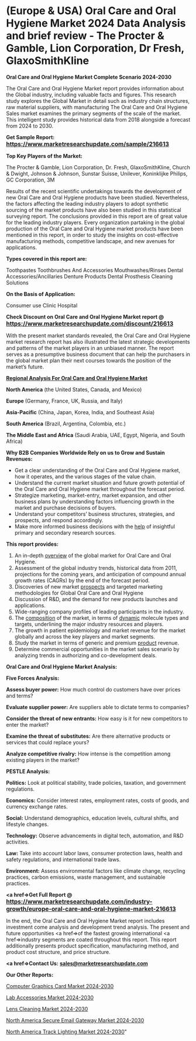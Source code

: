 # (Europe & USA) Oral Care and Oral Hygiene Market 2024 Data Analysis and brief review - The Procter & Gamble, Lion Corporation, Dr Fresh, GlaxoSmithKline

<strong>Oral Care and Oral Hygiene Market Complete Scenario 2024-2030</strong>

The Oral Care and Oral Hygiene Market report provides information about the Global industry, including valuable facts and figures. This research study explores the Global Market in detail such as industry chain structures, raw material suppliers, with manufacturing The Oral Care and Oral Hygiene Sales market examines the primary segments of the scale of the market. This intelligent study provides historical data from 2018 alongside a forecast from 2024 to 2030.

<strong>Get Sample Report: <a href=https://www.marketresearchupdate.com/sample/216613><font size=3 color=#0000ff>https://www.marketresearchupdate.com/sample/216613</font></a></strong>

<strong>Top Key Players of the Market:</strong>

The Procter & Gamble, Lion Corporation, Dr. Fresh, GlaxoSmithKline, Church & Dwight, Johnson & Johnson, Sunstar Suisse, Unilever, Koninklijke Philips, GC Corporation, 3M

Results of the recent scientific undertakings towards the development of new Oral Care and Oral Hygiene products have been studied. Nevertheless, the factors affecting the leading industry players to adopt synthetic sourcing of the market products have also been studied in this statistical surveying report. The conclusions provided in this report are of great value for the leading industry players. Every organization partaking in the global production of the Oral Care and Oral Hygiene market products have been mentioned in this report, in order to study the insights on cost-effective manufacturing methods, competitive landscape, and new avenues for applications.

<strong>Types covered in this report are: </strong>

Toothpastes
Toothbrushes And Accessories
Mouthwashes/Rinses
Dental Accessories/Ancillaries
Denture Products
Dental Prosthesis Cleaning Solutions

<strong>On the Basis of Application:</strong>

Consumer use
Clinic
Hospital

<strong>Check Discount on Oral Care and Oral Hygiene Market report @ <a href=https://www.marketresearchupdate.com/discount/216613><font size=3 color=#0000ff>https://www.marketresearchupdate.com/discount/216613</font></a></strong>

With the present market standards revealed, the Oral Care and Oral Hygiene market research report has also illustrated the latest strategic developments and patterns of the market players in an unbiased manner. The report serves as a presumptive business document that can help the purchasers in the global market plan their next courses towards the position of the market’s future.

<strong><u><b>Regional Analysis For Oral Care and Oral Hygiene Market</b></u></strong>

<strong><b>North America</b></strong> (the United States, Canada, and Mexico)

<strong><b>Europe </b></strong>(Germany, France, UK, Russia, and Italy)

<strong><b>Asia-Pacific</b></strong> (China, Japan, Korea, India, and Southeast Asia)

<strong><b>South America</b></strong> (Brazil, Argentina, Colombia, etc.)

<strong><b>The Middle East and Africa</b></strong> (Saudi Arabia, UAE, Egypt, Nigeria, and South Africa)

<strong>Why B2B Companies Worldwide Rely on us to Grow and Sustain Revenues:</strong>
<ul>
  <li>Get a clear understanding of the Oral Care and Oral Hygiene market, how it operates, and the various stages of the value chain.</li>
  <li>Understand the current market situation and future growth potential of the Oral Care and Oral Hygiene market throughout the forecast period.</li>
  <li>Strategize marketing, market-entry, market expansion, and other business plans by understanding factors influencing growth in the market and purchase decisions of buyers.</li>
  <li>Understand your competitors’ business structures, strategies, and prospects, and respond accordingly.</li>
  <li>Make more informed business decisions with the <a href=ASDF991299>help</a> of insightful primary and secondary research sources.</li>
</ul>
<strong>This report provides:</strong>
<ol>
  <li>An in-depth <a href=>overview</a> of the global market for Oral Care and Oral Hygiene.</li>
  <li>Assessment of the global industry trends, historical data from 2011, projections for the coming years, and anticipation of compound annual growth rates (CAGRs) by the end of the forecast period.</li>
  <li>Discoveries of new market <a href=>prospects</a> and targeted marketing methodologies for Global Oral Care and Oral Hygiene</li>
  <li>Discussion of R&amp;D, and the demand for new products launches and applications.</li>
  <li>Wide-ranging company profiles of leading participants in the industry.</li>
  <li>The <a href=ASDF881288>composition</a> of the market, in terms of <a href=>dynamic</a> molecule types and targets, underlining the major industry resources and players.</li>
  <li>The growth in patient epidemiology and market revenue for the market globally and across the key players and market segments.</li>
  <li>Study the market in terms of generic and premium <a href=>product</a> revenue.</li>
  <li>Determine commercial opportunities in the market sales scenario by analyzing trends in authorizing and co-development deals.</li>
</ol>

<strong>Oral Care and Oral Hygiene Market Analysis:</strong>

<strong>Five Forces Analysis:</strong>

<strong>Assess buyer power:</strong> How much control do customers have over prices and terms?

<strong>Evaluate supplier power:</strong> Are suppliers able to dictate terms to companies?

<strong>Consider the threat of new entrants:</strong> How easy is it for new competitors to enter the market?

<strong>Examine the threat of substitutes:</strong> Are there alternative products or services that could replace yours?

<strong>Analyze competitive rivalry:</strong> How intense is the competition among existing players in the market?

<strong>PESTLE Analysis:</strong>

<strong>Politics:</strong> Look at political stability, trade policies, taxation, and government regulations.

<strong>Economics:</strong> Consider interest rates, employment rates, costs of goods, and currency exchange rates.

<strong>Social:</strong> Understand demographics, education levels, cultural shifts, and lifestyle changes.

<strong>Technology:</strong> Observe advancements in digital tech, automation, and R&D activities.

<strong>Law:</strong> Take into account labor laws, consumer protection laws, health and safety regulations, and international trade laws.

<strong>Environment:</strong> Assess environmental factors like climate change, recycling practices, carbon emissions, waste management, and sustainable practices.

<strong><a href=>Get Full Report</a> @ <a href=https://www.marketresearchupdate.com/industry-growth/europe-oral-care-and-oral-hygiene-market-216613><font size=3 color=#0000ff>https://www.marketresearchupdate.com/industry-growth/europe-oral-care-and-oral-hygiene-market-216613</font></a></strong>

In the end, the Oral Care and Oral Hygiene Market report includes investment come analysis and development trend analysis. The present and future opportunities <a href=>of</a> the fastest growing international <a href=>industry</a> segments are coated throughout this report. This report additionally presents product specification, manufacturing method, and product cost structure, and price structure.

<strong><a href=><strong>Contact Us:</strong></a></strong>
<strong>sales@marketresearchupdate.com</strong>

<strong>Our Other Reports:</strong>

<a href=https://www.linkedin.com/pulse/computer-graphics-card-market-size-growth-set>Computer Graphics Card Market 2024-2030</a>

<a href=https://www.linkedin.com/pulse/lab-accessories-market-sizing-up-anticipating>Lab Accessories Market 2024-2030</a>

<a href=https://www.linkedin.com/pulse/lens-cleaning-market-research-report-reveals>Lens Cleaning Market 2024-2030</a>

<a href=https://www.linkedin.com/pulse/north-america-secure-email-gateway-market-2023-spcsf/>North America Secure Email Gateway Market 2024-2030</a>

<a href=https://www.linkedin.com/pulse/north-america-track-lighting-market-analysis-outlooks-6llgc/>North America Track Lighting Market 2024-2030</a>"
